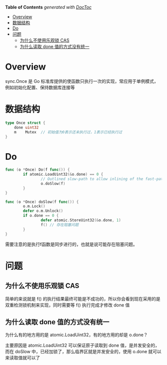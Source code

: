 <!-- START doctoc generated TOC please keep comment here to allow auto update -->
<!-- DON'T EDIT THIS SECTION, INSTEAD RE-RUN doctoc TO UPDATE -->
**Table of Contents**  *generated with [DocToc](https://github.com/thlorenz/doctoc)*

- [Overview](#overview)
- [数据结构](#%E6%95%B0%E6%8D%AE%E7%BB%93%E6%9E%84)
- [Do](#do)
- [问题](#%E9%97%AE%E9%A2%98)
  - [为什么不使用乐观锁 CAS](#%E4%B8%BA%E4%BB%80%E4%B9%88%E4%B8%8D%E4%BD%BF%E7%94%A8%E4%B9%90%E8%A7%82%E9%94%81-cas)
  - [为什么读取 done 值的方式没有统一](#%E4%B8%BA%E4%BB%80%E4%B9%88%E8%AF%BB%E5%8F%96-done-%E5%80%BC%E7%9A%84%E6%96%B9%E5%BC%8F%E6%B2%A1%E6%9C%89%E7%BB%9F%E4%B8%80)

<!-- END doctoc generated TOC please keep comment here to allow auto update -->

# Overview

sync.Once 是 Go 标准库提供的使函数只执行一次的实现，常应用于单例模式，例如初始化配置、保持数据库连接等

# 数据结构

```Go
type Once struct {
    done uint32
    m    Mutex  // 初始值为0表示还未执行过，1表示已经执行过
}
```

# Do

```Go
func (o *Once) Do(f func()) {
        if atomic.LoadUint32(&o.done) == 0 {
                // Outlined slow-path to allow inlining of the fast-path.
                o.doSlow(f)
        }
}

func (o *Once) doSlow(f func()) {
        o.m.Lock()
        defer o.m.Unlock()
        if o.done == 0 {
                defer atomic.StoreUint32(&o.done, 1)
                f() // 存在阻塞问题
        }
}
```

需要注意的是执行f函数是同步进行的，也就是说可能存在阻塞问题。

# 问题

## 为什么不使用乐观锁 CAS

简单的来说就是 f() 的执行结果最终可能是不成功的，所以你会看到现在采用的是双重检测锁机制来实现，同时需要等 f() 执行完成才修改 done 值

## 为什么读取 done 值的方式没有统一

为什么有的地方用的是 atomic.LoadUint32，有的地方用的却是 o.done？

主要原因是 atomic.LoadUint32 可以保证原子读取到 done 值，是并发安全的，而在 doSlow 中，已经加锁了，那么临界区就是并发安全的，使用 o.done 就可以来读取值就可以了